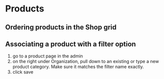 # Products

## Ordering products in the Shop grid


## Associating a product with a filter option
1. go to a product page in the admin
2. on the right under Organization, pull down to an existing or type a new product category. Make sure it matches the filter name exactly.
3. click save

